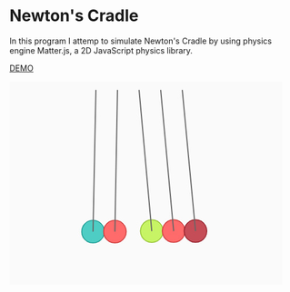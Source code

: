 # Newton's Cradle
In this program I attemp to simulate Newton's Cradle by using physics engine Matter.js, a 2D JavaScript physics library. 

[DEMO](https://sho373.github.io/CodingChallenge/05_Newton'sCradle/)

![alt tag](example.png)
